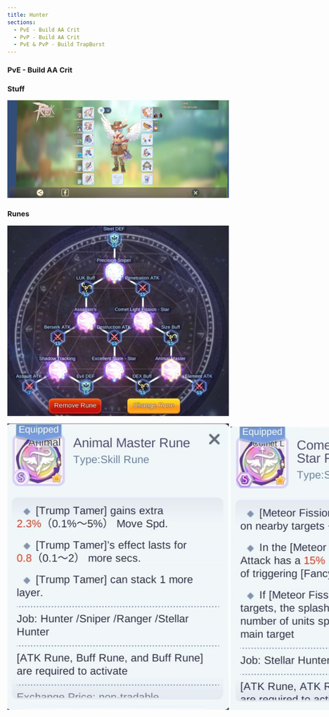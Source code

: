 ```yaml
---
title: Hunter
sections:
  - PvE - Build AA Crit
  - PvP - Build AA Crit
  - PvE & PvP - Build TrapBurst
---
```


### PvE - Build AA Crit 

### Stuff

<img href="https://raw.githubusercontent.com/RoM-EternalPov/RoM-EternalPov.github.io/gh-pages/assets/images/jobs/hunter/PvE_AA_Crit/Hunter_PvE_AA_Crit_Build.png" src="../../assets/images/jobs/hunter/PvE_AA_Crit/Hunter_PvE_AA_Crit_Build.png" style="max-width: 100%; height: auto;" alt="Stuff AA Crit" />

### Runes

<img href="https://raw.githubusercontent.com/RoM-EternalPov/RoM-EternalPov.github.io/gh-pages/assets/images/jobs/hunter/PvE_AA_Crit/runes_0.png" src="../../assets/images/jobs/hunter/PvE_AA_Crit/runes_0.png" style="max-width: 100%; height: auto;" alt="Runes AA Crit" /></br>

<nobr>
  <img href="https://raw.githubusercontent.com/RoM-EternalPov/RoM-EternalPov.github.io/gh-pages/assets/images/jobs/hunter/PvE_AA_Crit/runes_1.png" src="../../assets/images/jobs/hunter/PvE_AA_Crit/runes_1.png" style="max-width: 100%; height: auto;" alt="Stuff AA Crit" />
  <img href="https://raw.githubusercontent.com/RoM-EternalPov/RoM-EternalPov.github.io/gh-pages/assets/images/jobs/hunter/PvE_AA_Crit/runes_2.png" src="../../assets/images/jobs/hunter/PvE_AA_Crit/runes_2.png" style="max-width: 100%; height: auto;" alt="Stuff AA Crit" />
  <img href="https://raw.githubusercontent.com/RoM-EternalPov/RoM-EternalPov.github.io/gh-pages/assets/images/jobs/hunter/PvE_AA_Crit/runes_3.png" src="../../assets/images/jobs/hunter/PvE_AA_Crit/runes_3.png" style="max-width: 100%; height: auto;" alt="Stuff AA Crit" />
</nobr>
